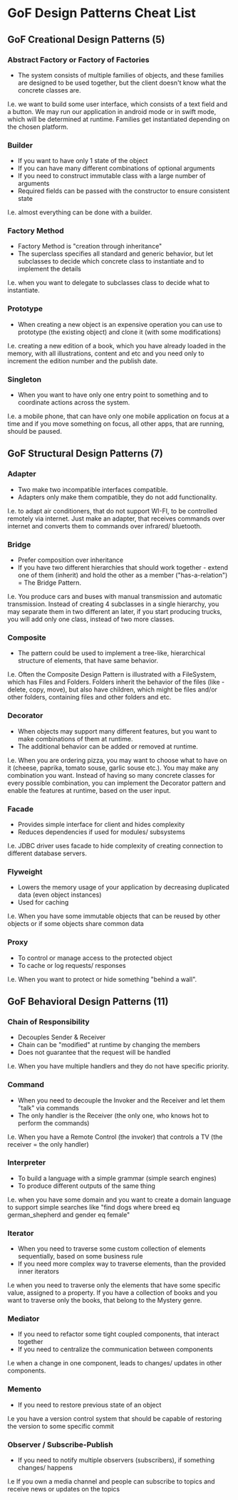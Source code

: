 # GoF Design Patterns Cheat List

## GoF Creational Design Patterns (5)

### Abstract Factory or Factory of Factories
- The system consists of multiple families of objects, and these families are designed to be used together, but
the client doesn't know what the concrete classes are.

I.e. we want to build some user interface, which consists of a text field and a button.
We may run our application in android mode or in swift mode, which will be determined at runtime.
Families get instantiated depending on the chosen platform.

### Builder
- If you want to have only 1 state of the object
- If you can have many different combinations of optional arguments 
- If you need to construct immutable class with a large number of arguments
- Required fields can be passed with the constructor to ensure consistent state

I.e. almost everything can be done with a builder. 

### Factory Method
- Factory Method is "creation through inheritance"
- The superclass specifies all standard and generic behavior, but let subclasses to decide which concrete class to instantiate and to implement the details

I.e. when you want to delegate to subclasses class to decide what to instantiate.

### Prototype
- When creating a new object is an expensive operation you can use to prototype (the existing object) and clone it (with some modifications)

I.e. creating a new edition of a book, which you have already loaded in the memory, 
with all illustrations, content and etc and you need only to increment the edition number and the publish date.

### Singleton
- When you want to have only one entry point to something and to coordinate actions across the system.

I.e. a mobile phone, that can have only one mobile application on focus at a time and if you move something on focus, 
all other apps, that are running, should be paused.

## GoF Structural Design Patterns (7)

### Adapter
- Two make two incompatible interfaces compatible.
- Adapters only make them compatible, they do not add functionality.

I.e. to adapt air conditioners, that do not support WI-FI, to be controlled remotely via internet. Just make an adapter,
that receives commands over internet and converts them to commands over infrared/ bluetooth.

### Bridge
- Prefer composition over inheritance
- If you have two different hierarchies that should work together - extend one of them (inherit) 
and hold the other as a member ("has-a-relation") = The Bridge Pattern.

I.e. You produce cars and buses with manual transmission and automatic transmission. 
Instead of creating 4 subclasses in a single hierarchy, you may separate them in two different an later, if you start
producing trucks, you will add only one class, instead of two more classes.

### Composite
- The pattern could be used to implement a tree-like, hierarchical structure of elements, that have same behavior. 

I.e. Often the Composite Design Pattern is illustrated with a FileSystem, which has Files and Folders.
Folders inherit the behavior of the files (like - delete, copy, move), but also have children, which
might be files and/or other folders, containing files and other folders and etc.

### Decorator
- When objects may support many different features, but you want to make combinations of them at runtime.
- The additional behavior can be added or removed at runtime.

I.e. When you are ordering pizza, you may want to choose what to have on it (cheese, paprika, tomato souse, garlic souse etc.).
You may make any combination you want. Instead of having so many concrete classes for every possible combination, 
you can implement the Decorator pattern and enable the features at runtime, based on the user input.

### Facade
- Provides simple interface for client and hides complexity
- Reduces dependencies if used for modules/ subsystems

I.e. JDBC driver uses facade to hide complexity of creating connection to different database servers.

### Flyweight
- Lowers the memory usage of your application by decreasing duplicated data (even object instances)
- Used for caching

I.e. When you have some immutable objects that can be reused by other objects or if some objects share common data

### Proxy
* To control or manage access to the protected object
* To cache or log requests/ responses

I.e. When you want to protect or hide something "behind a wall".

## GoF Behavioral Design Patterns (11)

### Chain of Responsibility
* Decouples Sender & Receiver
* Chain can be "modified" at runtime by changing the members
* Does not guarantee that the request will be handled

I.e. When you have multiple handlers and they do not have specific priority.

### Command
* When you need to decouple the Invoker and the Receiver and let them "talk" via commands
* The only handler is the Receiver (the only one, who knows hot to perform the commands)

I.e. When you have a Remote Control (the invoker) that controls a TV (the receiver = the only handler)

### Interpreter
* To build a language with a simple grammar (simple search engines)
* To produce different outputs of the same thing

I.e. when you have some domain and you want to create a domain language to support simple searches like "find dogs where breed eq german_shepherd and gender eq female"

### Iterator
* When you need to traverse some custom collection of elements sequentially, based on some business rule
* If you need more complex way to traverse elements, than the provided inner iterators

I.e when you need to traverse only the elements that have some specific value, assigned to a property. If you
have a collection of books and you want to traverse only the books, that belong to the Mystery genre.

### Mediator
* If you need to refactor some tight coupled components, that interact together
* If you need to centralize the communication between components

I.e when a change in one component, leads to changes/ updates in other components.

### Memento
* If you need to restore previous state of an object

I.e you have a version control system that should be capable of restoring the version to some specific commit

### Observer / Subscribe-Publish 
* If you need to notify multiple observers (subscribers), if something changes/ happens

I.e If you own a media channel and people can subscribe to topics and receive news or updates on the topics